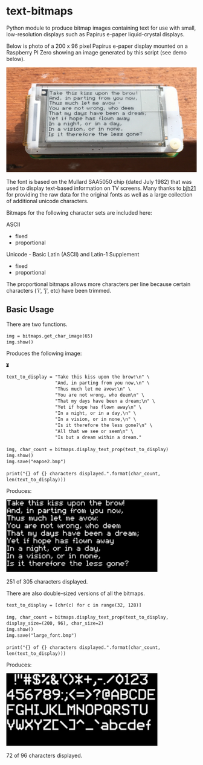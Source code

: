 # text-bitmaps
Python module to produce bitmap images containing text for use with small, low-resolution displays such as Papirus e-paper liquid-crystal displays.

Below is photo of a 200 x 96 pixel Papirus e-paper display mounted on a Raspberry PI Zero showing an image generated by this script (see demo below).

<IMG SRC="171001photo_papirusdisplay.jpg">

The font is based on the Mullard SAA5050 chip (dated July 1982) that was used to display text-based information on TV screens. Many thanks to [bjh21](http://bjh21.me.uk/bedstead/) for providing the raw data for the original fonts as well as a large collection of additional unicode characters.

Bitmaps for the following character sets are included here:

ASCII
- fixed
- proportional

Unicode - Basic Latin (ASCII) and Latin-1 Supplement
- fixed
- proportional

The proportional bitmaps allows more characters per line because certain characters ('i', 'j', etc) have been trimmed.

## Basic Usage

There are two functions.

```
img = bitmaps.get_char_image(65)
img.show()
```

Produces the following image:

<IMG SRC="ascii/fixed/chr_0x0041.bmp">


```
text_to_display = "Take this kiss upon the brow!\n" \
                  "And, in parting from you now,\n" \
                  "Thus much let me avow:\n" \
                  "You are not wrong, who deem\n" \
                  "That my days have been a dream;\n" \
                  "Yet if hope has flown away\n" \
                  "In a night, or in a day,\n" \
                  "In a vision, or in none,\n" \
                  "Is it therefore the less gone?\n" \
                  "All that we see or seem\n" \
                  "Is but a dream within a dream."

img, char_count = bitmaps.display_text_prop(text_to_display)
img.show()
img.save("eapoe2.bmp")

print("{} of {} characters displayed.".format(char_count, len(text_to_display)))
```

Produces:

<IMG SRC="eapoe2.bmp" width="400">

251 of 305 characters displayed.

There are also double-sized versions of all the bitmaps.

```
text_to_display = [chr(c) for c in range(32, 128)]

img, char_count = bitmaps.display_text_prop(text_to_display, display_size=(200, 96), char_size=2)
img.show()
img.save("large_font.bmp")

print("{} of {} characters displayed.".format(char_count, len(text_to_display)))
```

Produces:

<IMG SRC="large_font.bmp" width="400">

72 of 96 characters displayed.


